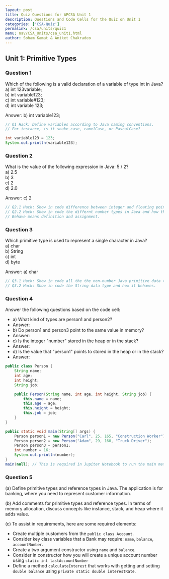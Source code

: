 ```yaml
---
layout: post
title: Quiz Questions for APCSA Unit 1
description: Questions and Code Cells for the Quiz on Unit 1
categories: ['CSA-Quiz']
permalink: /csa/units/quiz1
menu: nav/CSA_Units/csa_unit1.html
author: Soham Kamat & Aniket Chakradeo
---
```


## Unit 1: Primitive Types

### Question 1

Which of the following is a valid declaration of a variable of type int in Java?<br>
a) int 123variable;<br>
b) int variable123;<br>
c) int variable#123;<br>
d) int variable 123;

Answer: b) int variable123;



```java
// Q1 Hack: Define variables according to Java naming conventions.
// For instance, is it snake_case, camelCase, or PascalCase?

int variable123 = 123;
System.out.println(variable123);
```

### Question 2

What is the value of the following expression in Java: 5 / 2?<br>
a) 2.5<br>
b) 3<br>
c) 2<br>
d) 2.0

Answer: c) 2



```java
// Q2.1 Hack: Show in code difference between integer and floating point division.
// Q2.2 Hack: Show in code the differnt number types in Java and how they behave.
// Behave means definition and assignment.
```

### Question 3

Which primitive type is used to represent a single character in Java?<br>
a) char<br>
b) String<br>
c) int<br>
d) byte

Answer: a) char


```java
// Q3.1 Hack: Show in code all the the non-number Java primitive data types and how they behave.
// Q3.2 Hack: Show in code the String data type and how it behaves.
```

### Question 4

Answer the following questions based on the code cell:
* a) What kind of types are person1 and person2? 
* Answer: 
* b) Do person1 and person3 point to the same value in memory?
* Answer:
* c) Is the integer "number" stored in the heap or in the stack?
* Answer:
* d) Is the value that "person1" points to stored in the heap or in the stack?
* Answer: 


```java
public class Person {
    String name;
    int age;
    int height;
    String job;

    public Person(String name, int age, int height, String job) {
        this.name = name;
        this.age = age;
        this.height = height;
        this.job = job;
    }
}

public static void main(String[] args) {
    Person person1 = new Person("Carl", 25, 165, "Construction Worker");
    Person person2 = new Person("Adam", 29, 160, "Truck Driver");
    Person person3 = person1;
    int number = 16;
    System.out.println(number);
}
main(null); // This is required in Jupiter Notebook to run the main method.
```

### Question 5 

(a) Define primitive types and reference types in Java. The application is for banking, where you need to represent customer information.

(b) Add comments for primitive types and reference types. In terms of memory allocation, discuss concepts like instance, stack, and heap where it adds value.

(c) To assist in requirements, here are some required elements:
- Create multiple customers from the `public class Account`.
- Consider key class variables that a Bank may require: `name`, `balance`, `accountNumber`.
- Create a two argument constructor using `name` and `balance`.
- Consider in constructor how you will create a unique account number using `static int lastAccountNumber`
- Define a method `calculateInterest` that works with getting and setting `double balance` using `private static double interestRate`.
